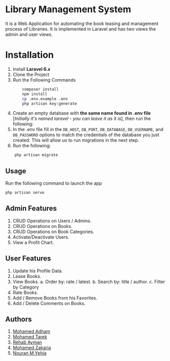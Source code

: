 # Library Management System

It is a Web Application for automating the book leasing and management process of Libraries. It is implemented in Laravel and has two views the admin and user views.


# Installation

1. Install **Laravel 6.x**
2. Clone the Project
3. Run the Following Commands
	```bash
		composer install
		npm install
		cp .env.example .env
		php artisan key:generate
	```
4. Create an empty database with **the same name found in .env file** [*Initially it's named laravel - you can leave it as it is*], then run the following:
5. In the .env file fill in the `DB_HOST`, `DB_PORT`, `DB_DATABASE`, `DB_USERNAME`, and `DB_PASSWORD` options to match the credentials of the database you just created. This will allow us to run migrations in the next step.
6. Run the following:
```bash
	php artisan migrate
```

## Usage

Run the following command to launch the app
```bash
php artisan serve
```

## Admin Features 

1. CRUD Operations on Users / Admins.
2. CRUD Operations on Books.
3. CRUD Operations on Book Categories.
4. Activate/Deactivate Users.
5. View a Profit Chart.

## User Features

1. Update his Profile Data.
2. Lease Books.
3. View Books.
	a. Order by: rate / latest.
	b. Search by: title / author.
	c. Filter by Category 
4. Rate Books.
5. Add / Remove Books from his Favorites.
6. Add / Delete Comments on Books.


## Authors

1. [Mohamed Adham]([https://github.com/mohamedadham](https://github.com/mohamedadham))
2. [Mohamed Tarek]([https://github.com/M-tarek93](https://github.com/M-tarek93))
3. [Rehab Ayman]([https://github.com/rehabayman](https://github.com/rehabayman))
4. [Mohamed Zakaria]([https://github.com/Mohamed-Zkaria](https://github.com/Mohamed-Zkaria))
5. [Nouran M.Yehia]([https://github.com/Nouran-yehia](https://github.com/Nouran-yehia))
